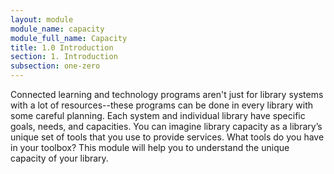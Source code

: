 ```yaml
---
layout: module
module_name: capacity
module_full_name: Capacity
title: 1.0 Introduction
section: 1. Introduction 
subsection: one-zero
---
```


Connected learning and technology programs aren't just for library systems with a lot of resources--these programs can be done in every library with some careful planning. Each system and individual library have specific goals, needs, and capacities. You can imagine library capacity as a library’s unique set of tools that you use to provide services. What tools do you have in your toolbox? This module will help you to understand the unique capacity of your library.

